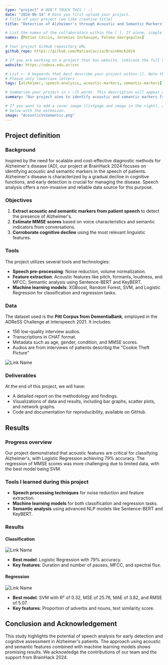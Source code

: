 ```yaml
---
type: "project" # DON'T TOUCH THIS ! :)
date: "2024-06-14" # Date you first upload your project.
# Title of your project (we like creative title)
title: "Detection of Alzheimer's through Acoustic and Semantic Markers"

# List the names of the collaborators within the [ ]. If alone, simple put your name within []
names: [Matías Caccia, Jeremías Inchauspe, Paloma Georgopulos]

# Your project GitHub repository URL
github_repo: https://github.com/MatiasCaccia/BrainHack2024

# If you are working on a project that has website, indicate the full url including "https://" below or leave it empty.
website: https://udesa.edu.ar/cnc

# List +- 4 keywords that best describe your project within []. Note that the project summary also involves a number of key words. Those are listed on top of the [github repository](https://github.com/brainhack-school2020/project_template), click `manage topics`.
# Please only lowercase letters
tags: [alzheimer, speech-analysis, acoustic-markers, semantic-markers]

# Summarize your project in < ~75 words. This description will appear at the top of your page and on the list page with other projects..
summary: "Our project aims to identify acoustic and semantic markers from the speech of Alzheimer's patients to detect the disease and estimate MMSE scores using machine learning models. This approach offers a scalable and cost-effective method for early diagnosis."

# If you want to add a cover image (listpage and image in the right), add it to your directory and indicate the name
# below with the extension.
image: "AcousticVsSemantic.png"
---
```

<!-- This is an html comment and this won't appear in the rendered page. You are now editing the "content" area, the core of your description. Everything that you can do in markdown is allowed below. We added a couple of comments to guide your through documenting your progress. -->

## Project definition

### Background

Inspired by the need for scalable and cost-effective diagnostic methods for Alzheimer's disease (AD), our project at BrainHack 2024 focuses on identifying acoustic and semantic markers in the speech of patients. Alzheimer's disease is characterized by a gradual decline in cognitive functions, and early detection is crucial for managing the disease. Speech analysis offers a non-invasive and reliable data source for this purpose.

### Objectives

1. **Extract acoustic and semantic markers from patient speech** to detect the presence of Alzheimer's.
2. **Estimate MMSE scores** based on voice characteristics and semantic indicators from conversations.
3. **Corroborate cognitive decline** using the most relevant linguistic features.

### Tools

The project utilizes several tools and technologies:
 * **Speech pre-processing**: Noise reduction, volume normalization.
 * **Feature extraction**: Acoustic features like pitch, formants, loudness, and MFCC; Semantic analysis using Sentence-BERT and KeyBERT.
 * **Machine learning models**: XGBoost, Random Forest, SVM, and Logistic Regression for classification and regression tasks.

### Data

The dataset used is the **Pitt Corpus from DementiaBank**, employed in the ADReSS Challenge at Interspeech 2021. It includes:
- 156 low-quality interview audios.
- Transcriptions in CHAT format.
- Metadata such as age, gender, condition, and MMSE scores.
- Audios are from interviews of patients describig the "Cookie Theft Picture"

![Link Name](./CookeTheftEnhance.png)

### Deliverables

At the end of this project, we will have:
 - A detailed report on the methodology and findings.
 - Visualizations of data and results, including bar graphs, scatter plots, and network graphs.
 - Code and documentation for reproducibility, available on GitHub.

## Results

### Progress overview

Our project demonstrated that acoustic features are critical for classifying Alzheimer's, with Logistic Regression achieving 79% accuracy. The regression of MMSE scores was more challenging due to limited data, with the best model being SVM.

### Tools I learned during this project

 * **Speech processing techniques** for noise reduction and feature extraction.
 * **Machine learning models** for both classification and regression tasks.
 * **Semantic analysis** using advanced NLP models like Sentence-BERT and KeyBERT.

### Results

#### Classification

![Link Name](./ClassifierResults.png)

- **Best model**: Logistic Regression with 79% accuracy.
- **Key features**: Duration and number of pauses, MFCC, and spectral flux.

#### Regression

![Link Name](./R2Results.png)

- **Best model**: SVM with R² of 0.32, MSE of 25.76, MAE of 3.82, and RMSE of 5.07.
- **Key features**: Proportion of adverbs and nouns, text similarity score.

## Conclusion and Acknowledgement

This study highlights the potential of speech analysis for early detection and cognitive assessment in Alzheimer's patients. The approach using acoustic and semantic features combined with machine learning models shows promising results. We acknowledge the contributions of our team and the support from BrainHack 2024.


